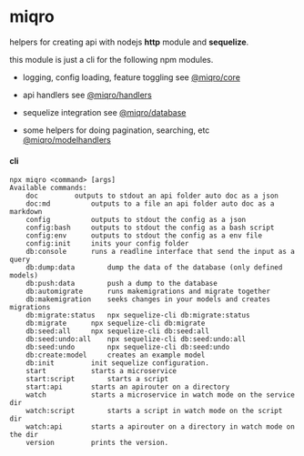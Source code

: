 # miqro

helpers for creating api with nodejs **http** module and **sequelize**.

this module is just a cli for the following npm modules.

- logging, config loading, feature toggling see [@miqro/core](https://www.npmjs.com/package/@miqro/core)

- api handlers see [@miqro/handlers](https://www.npmjs.com/package/@miqro/handlers)

- sequelize integration see [@miqro/database](https://www.npmjs.com/package/@miqro/database)

- some helpers for doing pagination, searching, etc [@miqro/modelhandlers](https://www.npmjs.com/package/@miqro/modelhandlers)

#### cli

```
npx miqro <command> [args]
Available commands:
	doc			outputs to stdout an api folder auto doc as a json
	doc:md			outputs to a file an api folder auto doc as a markdown
	config			outputs to stdout the config as a json
	config:bash		outputs to stdout the config as a bash script
	config:env		outputs to stdout the config as a env file
	config:init		inits your config folder
	db:console		runs a readline interface that send the input as a query
	db:dump:data		dump the data of the database (only defined models)
	db:push:data		push a dump to the database
	db:automigrate		runs makemigrations and migrate together
	db:makemigration	seeks changes in your models and creates migrations
	db:migrate:status	npx sequelize-cli db:migrate:status
	db:migrate		npx sequelize-cli db:migrate
	db:seed:all		npx sequelize-cli db:seed:all
	db:seed:undo:all	npx sequelize-cli db:seed:undo:all
	db:seed:undo		npx sequelize-cli db:seed:undo
	db:create:model		creates an example model
	db:init			init sequelize configuration.
	start			starts a microservice
	start:script		starts a script
	start:api		starts an apirouter on a directory
	watch			starts a microservice in watch mode on the service dir
	watch:script		starts a script in watch mode on the script dir
	watch:api		starts a apirouter on a directory in watch mode on the dir
	version			prints the version.
```

